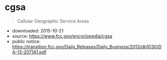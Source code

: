 # cgsa

> Cellular Geographic Service Areas

* downloaded: 2015-10-21
* source: https://www.fcc.gov/encyclopedia/cgsa
* public notice: https://transition.fcc.gov/Daily_Releases/Daily_Business/2013/db1030/DA-13-2071A1.pdf

